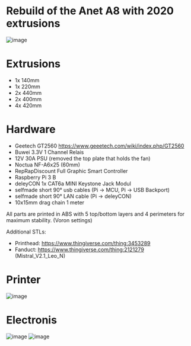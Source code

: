 # Rebuild of the Anet A8 with 2020 extrusions
![image](https://user-images.githubusercontent.com/5196016/203132799-a808b193-344c-4a58-a61c-c594990bc540.png)

# Extrusions
* 1x 140mm
* 1x 220mm
* 2x 440mm
* 2x 400mm
* 4x 420mm

# Hardware
* Geetech GT2560 https://www.geeetech.com/wiki/index.php/GT2560
* Buwei 3.3V 1 Channel Relais
* 12V 30A PSU (removed the top plate that holds the fan)
* Noctua NF-A6x25 (60mm)
* RepRapDiscount Full Graphic Smart Controller
* Raspberry Pi 3 B
* deleyCON 1x CAT6a MINI Keystone Jack Modul
* selfmade short 90° usb cables (Pi -> MCU, Pi -> USB Backport)
* selfmade short 90° LAN cable (Pi -> deleyCON)
* 10x15mm drag chain 1 meter

All parts are printed in ABS with 5 top/bottom layers and 4 perimeters for maximum stability. (Voron settings)

Additional STLs:
* Printhead: https://www.thingiverse.com/thing:3453289
* Fanduct: https://www.thingiverse.com/thing:2121279 (Mistral_V2.1_Leo_N)


# Printer
![image](https://user-images.githubusercontent.com/5196016/203133693-2c2de5cf-08fe-4de3-bae7-5102556025f6.png)

# Electronis
![image](https://user-images.githubusercontent.com/5196016/203134118-7675c926-628c-4b37-8628-2cc72031dba6.png)
![image](https://user-images.githubusercontent.com/5196016/203134186-08ec8b12-b3c9-4a00-9de6-524ff44ae056.png)
